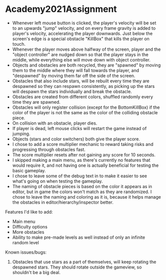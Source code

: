 # Academy2021Assignment

- Whenever left mouse button is clicked, the player's velocity will be set to an upwards "jump" velocity, and on every frame gravity is added to player's velocity, accelerating the player downwards. Just below the screen's edge is a special obstacle "KillBox" that kills the player on touch.
- Whenever the player moves above halfway of the screen, player and the "object controller" are nudged down so that the player stays in the middle, while everything else will move down with object controller.
- Objects and obstacles are both recycled, they are "spawned" by moving them to the middle where they will fall towards the player, and "despawned" by moving them far off the side of the screen.
- Obstacles that also include stars, will be rebuilt every time they are despawned so they can respawn consistently, as picking up the stars will despawn the stars individually and break the obstacle.
- Obstacles are created from different colors, shuffled randomly every time they are spawned.
- Obstacles will only register collision (except for the BottomKillBox) if the color of the player is not the same as the color of the colliding obstacle piece.
- On collision with an obstacle, player dies.
- If player is dead, left mouse clicks will restart the game instead of jumping.
- Objects (stars and color switchers) both give the player score.
- I chose to add a score multiplier mechanic to reward taking risks and progressing through obstacles fast.
- The score multiplier resets after not gaining any score for 10 seconds.
- I skipped making a main menu, as there's currently no features that would require it, and not having one is actually beneficial for testing the basic gameplay.
- I chose to leave some of the debug text in to make it easier to see what's going on when testing the gameplay.
- The naming of obstacle pieces is based on the color it appears as in editor, but in game the colors won't match as they are randomized. I chose to leave the naming and coloring as it is, because it helps manage the obstacles in editor/hierarchy/inspector better.

Features I'd like to add:
- Main menu
- Difficulty options
- More obstacles
- Ability to make pre-made levels as well instead of only an infinite random level

Known issues/bugs:

1. Obstacles that use stars as a part of themselves, will keep rotating the despawned stars. They should rotate outside the gameview, so shouldn't be a big deal.
